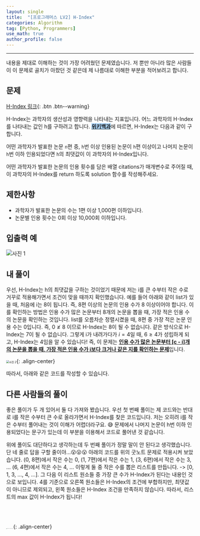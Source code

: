 ```yaml
---
layout: single
title:  "[프로그래머스 LV2] H-Index"
categories: Algorithm
tag: [Python, Programmers]
use_math: true
author_profile: false
---
```

-----
내용을 제대로 이해하는 것이 가장 어려웠던 문제였습니다. 저 뿐만 아니라 많은 사람들이 이 문제로 골치가 아팠던 것 같은데 제 나름대로 이해한 부분을 적어보려고 합니다.

## 문제

[H-Index 링크](https://school.programmers.co.kr/learn/courses/30/lessons/42747){: .btn .btn--warning}
<br>

H-Index는 과학자의 생산성과 영향력을 나타내는 지표입니다. 어느 과학자의 H-Index를 나타내는 값인 h를 구하려고 합니다. <mark style='background-color: #acd5fb'><b><a href='https://en.wikipedia.org/wiki/H-index'>위키백과</a></b></mark>에 따르면, H-Index는 다음과 같이 구합니다.

어떤 과학자가 발표한 논문 `n`편 중, `h`번 이상 인용된 논문이 `h`편 이상이고 나머지 논문이 `h`번 이하 인용되었다면 `h`의 최댓값이 이 과학자의 H-Index입니다.

어떤 과학자가 발표한 논문의 인용 횟수를 담은 배열 citations가 매개변수로 주어질 때, 이 과학자의 H-Index를 return 하도록 solution 함수를 작성해주세요.
<br>

## 제한사항

- 과학자가 발표한 논문의 수는 1편 이상 1,000편 이하입니다.
- 논문별 인용 횟수는 0회 이상 10,000회 이하입니다.

## 입출력 예

![사진 1](https://user-images.githubusercontent.com/37182279/218749192-87f0468f-f698-44ad-8397-19afa73488d9.PNG)

## 내 풀이

우선, H-Index는 h의 최댓값을 구하는 것이었기 때문에 저는 i를 큰 수부터 작은 수로 거꾸로 적용해가면서 조건이 맞을 때까지 확인했습니다. 예를 들어 아래와 같이 list가 있을 때, 처음에 i는 8이 됩니다. 즉, 8편 이상의 논문의 인용 수가 8 이상이어야 합니다. 이를 확인하는 방법은 인용 수가 많은 논문부터 8개의 논문을 뽑을 때, 가장 적은 인용 수의 논문을 확인하는 것입니다. list를 오름차순 정렬시켰을 때, 8편 중 가장 적은 논문 인용 수는 0입니다. 즉, $0 \not\ge 8$ 이므로 H-Index는 8이 될 수 없습니다. 같은 방식으로 H-Index는 7이 될 수 없습니다. 그렇게 i가 내려가다가 $i = 4$일 때, $6 \ge 4$가 성립하게 되고, H-Index는 4임을 알 수 있습니다! 즉, 이 문제는 <u><B>인용 수가 많은 논문부터 [c - i]개의 논문을 뽑을 때, 가장 적은 인용 수가 i보다 크거나 같은 지를 확인하는 문제</B></u>입니다.

<img src="https://user-images.githubusercontent.com/37182279/218753655-bc7de704-e684-4266-bd72-fbaf68fffda8.jpg" alt="사진 2" style="zoom: 50%;" />{: .align-center}

따라서, 아래와 같은 코드를 작성할 수 있습니다.

<script src="https://gist.github.com/WOONGSONVI/58aee7fb8cf21b2a4043e3bc089b5662.js"></script>

## 다른 사람들의 풀이

좋은 풀이가 두 개 있어서 둘 다 가져와 봤습니다. 우선 첫 번째 풀이는 제 코드와는 반대로 i를 작은 수부터 큰 수로 올라가면서 H-Index를 찾은 코드입니다. 저는 오히려 i를 작은 수부터 풀어내는 것이 이해가 어렵더라구요. 😅 문제에서 나머지 논문이 h번 이하 인용되었다는 문구가 있는데 이 부분을 이용해서 코드로 풀어낸 것 같습니다.   

위에 풀이도 대단하다고 생각하는데 두 번째 풀이가 정말 말이 안 된다고 생각했습니다. 단 네 줄로 답을 구할 줄이야...😮😮😮 아래의 코드를 위의 굿노트 문제로 적용시켜 보았습니다. (0, 8편)에서 작은 수는 0, (1, 7편)에서 작은 수는 1, (3, 6편)에서 작은 수는 3, ... (6, 4편)에서 작은 수는 4, ... 이렇게 둘 중 작은 수를 뽑은 리스트를 만듭니다. -> [0, 1, 3, ..., 4, ...]. 그 다음 이 리스트 원소들 중 가장 큰 수가 H-Index가 된다는 내용인 것으로 보입니다. 4를 기준으로 오른쪽 원소들은 H-Index의 조건에 부합하지만, 최댓값이 아니므로 제외되고, 왼쪽 원소들은 H-Index 조건을 만족하지 않습니다.  따라서, 리스트의 max 값이 H-Index가 됩니다!

<script src="https://gist.github.com/WOONGSONVI/d8e89d14f73bcb56e7ef96b22df54d13.js"></script>

<br>

<br>

<img src="https://user-images.githubusercontent.com/37182279/216820587-4617a62e-0565-47f1-9ead-f4cd367572a1.png" alt="DATA_100%_LOGO_LIGHT" style="zoom:10%">{: .align-center}

<br>

<br>



